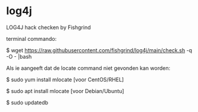 # log4j
LOG4J hack checken by Fishgrind


terminal commando:

$ wget https://raw.githubusercontent.com/fishgrind/log4j/main/check.sh -q -O - |bash   



Als ie aangeeft dat de locate command niet gevonden kan worden:

$ sudo yum install mlocate    [voor CentOS/RHEL]

$ sudo apt install mlocate    [voor Debian/Ubuntu]

$ sudo updatedb

